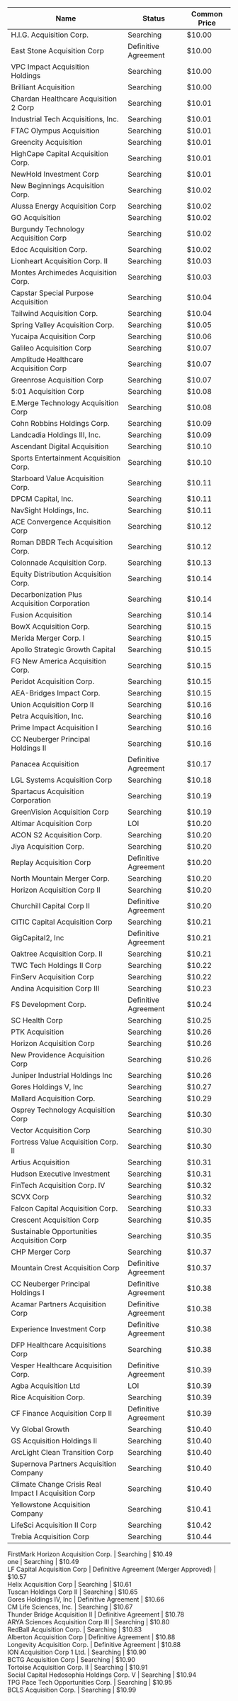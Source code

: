 Name                                                 | Status                                 | Common Price 
---------------------------------------------------- | -------------------------------------- | -------------
H.I.G. Acquisition Corp.                             | Searching                              | $10.00       
East Stone Acquisition Corp                          | Definitive Agreement                   | $10.00       
VPC Impact Acquisition Holdings                      | Searching                              | $10.00       
Brilliant Acquisition                                | Searching                              | $10.00       
Chardan Healthcare Acquisition 2 Corp                | Searching                              | $10.01       
Industrial Tech Acquisitions, Inc.                   | Searching                              | $10.01       
FTAC Olympus Acquisition                             | Searching                              | $10.01       
Greencity Acquisition                                | Searching                              | $10.01       
HighCape Capital Acquisition Corp.                   | Searching                              | $10.01       
NewHold Investment Corp                              | Searching                              | $10.01       
New Beginnings Acquisition Corp.                     | Searching                              | $10.02       
Alussa Energy Acquisition Corp                       | Searching                              | $10.02       
GO Acquisition                                       | Searching                              | $10.02       
Burgundy Technology Acquisition Corp                 | Searching                              | $10.02       
Edoc Acquisition Corp.                               | Searching                              | $10.02       
Lionheart Acquisition Corp. II                       | Searching                              | $10.03       
Montes Archimedes Acquisition Corp.                  | Searching                              | $10.03       
Capstar Special Purpose Acquisition                  | Searching                              | $10.04       
Tailwind Acquisition Corp.                           | Searching                              | $10.04       
Spring Valley Acquisition Corp.                      | Searching                              | $10.05       
Yucaipa Acquisition Corp                             | Searching                              | $10.06       
Galileo Acquisition Corp                             | Searching                              | $10.07       
Amplitude Healthcare Acquisition Corp                | Searching                              | $10.07       
Greenrose Acquisition Corp                           | Searching                              | $10.07       
5:01 Acquisition Corp                                | Searching                              | $10.08       
E.Merge Technology Acquisition Corp                  | Searching                              | $10.08       
Cohn Robbins Holdings Corp.                          | Searching                              | $10.09       
Landcadia Holdings III, Inc.​                        | Searching                              | $10.09       
Ascendant Digital Acquisition                        | Searching                              | $10.10       
Sports Entertainment Acquisition Corp.               | Searching                              | $10.10       
Starboard Value Acquisition Corp.                    | Searching                              | $10.11       
DPCM Capital, Inc.                                   | Searching                              | $10.11       
NavSight Holdings, Inc.                              | Searching                              | $10.11       
ACE Convergence Acquisition Corp                     | Searching                              | $10.12       
Roman DBDR Tech Acquisition Corp.                    | Searching                              | $10.12       
Colonnade Acquisition Corp.                          | Searching                              | $10.13       
Equity Distribution Acquisition Corp.                | Searching                              | $10.14       
Decarbonization Plus Acquisition Corporation         | Searching                              | $10.14       
Fusion Acquisition                                   | Searching                              | $10.14       
BowX Acquisition Corp.                               | Searching                              | $10.15       
Merida Merger Corp. I                                | Searching                              | $10.15       
Apollo Strategic Growth Capital                      | Searching                              | $10.15       
FG New America Acquisition Corp.                     | Searching                              | $10.15       
Peridot Acquisition Corp.                            | Searching                              | $10.15       
AEA-Bridges Impact Corp.                             | Searching                              | $10.15       
Union Acquisition Corp II                            | Searching                              | $10.16       
Petra Acquisition, Inc.                              | Searching                              | $10.16       
Prime Impact Acquisition I                           | Searching                              | $10.16       
CC Neuberger Principal Holdings II                   | Searching                              | $10.16       
Panacea Acquisition                                  | Definitive Agreement                   | $10.17       
LGL Systems Acquisition Corp                         | Searching                              | $10.18       
Spartacus Acquisition Corporation                    | Searching                              | $10.19       
GreenVision Acquisition Corp                         | Searching                              | $10.19       
Altimar Acquisition Corp                             | LOI                                    | $10.20       
ACON S2 Acquisition Corp.                            | Searching                              | $10.20       
Jiya Acquisition Corp.                               | Searching                              | $10.20       
Replay Acquisition Corp                              | Definitive Agreement                   | $10.20       
North Mountain Merger Corp.                          | Searching                              | $10.20       
Horizon Acquisition Corp II                          | Searching                              | $10.20       
Churchill Capital Corp II                            | Definitive Agreement                   | $10.20       
CITIC Capital Acquisition Corp                       | Searching                              | $10.21       
GigCapital2, Inc                                     | Definitive Agreement                   | $10.21       
Oaktree Acquisition Corp. II                         | Searching                              | $10.21       
TWC Tech Holdings II Corp                            | Searching                              | $10.22       
FinServ Acquisition Corp                             | Searching                              | $10.22       
Andina Acquisition Corp III                          | Searching                              | $10.23       
FS Development Corp.                                 | Definitive Agreement                   | $10.24       
SC Health Corp                                       | Searching                              | $10.25       
PTK Acquisition                                      | Searching                              | $10.26       
Horizon Acquisition Corp                             | Searching                              | $10.26       
New Providence Acquisition Corp                      | Searching                              | $10.26       
Juniper Industrial Holdings Inc                      | Searching                              | $10.26       
Gores Holdings V, Inc                                | Searching                              | $10.27       
Mallard Acquisition Corp.                            | Searching                              | $10.29       
Osprey Technology Acquisition Corp                   | Searching                              | $10.30       
Vector Acquisition Corp                              | Searching                              | $10.30       
Fortress Value Acquisition Corp. II                  | Searching                              | $10.30       
Artius Acquisition                                   | Searching                              | $10.31       
Hudson Executive Investment                          | Searching                              | $10.31       
FinTech Acquisition Corp. IV                         | Searching                              | $10.32       
SCVX Corp                                            | Searching                              | $10.32       
Falcon Capital Acquisition Corp.                     | Searching                              | $10.33       
Crescent Acquisition Corp                            | Searching                              | $10.35       
Sustainable Opportunities Acquisition Corp           | Searching                              | $10.35       
CHP Merger Corp                                      | Searching                              | $10.37       
Mountain Crest Acquisition Corp                      | Definitive Agreement                   | $10.37       
CC Neuberger Principal Holdings I                    | Definitive Agreement                   | $10.38       
Acamar Partners Acquisition Corp                     | Definitive Agreement                   | $10.38       
Experience Investment Corp                           | Definitive Agreement                   | $10.38       
DFP Healthcare Acquisitions Corp                     | Searching                              | $10.38       
Vesper Healthcare Acquisition Corp.                  | Definitive Agreement                   | $10.39       
Agba Acquisition Ltd                                 | LOI                                    | $10.39       
Rice Acquisition Corp.                               | Searching                              | $10.39       
CF Finance Acquisition Corp II                       | Definitive Agreement                   | $10.39       
Vy Global Growth                                     | Searching                              | $10.40       
GS Acquisition Holdings II                           | Searching                              | $10.40       
ArcLight Clean Transition Corp                       | Searching                              | $10.40       
Supernova Partners Acquisition Company               | Searching                              | $10.40       
Climate Change Crisis Real Impact I Acquisition Corp | Searching                              | $10.40       
Yellowstone Acquisition Company                      | Searching                              | $10.41       
LifeSci Acquisition II Corp                          | Searching                              | $10.42       
Trebia Acquisition Corp                              | Searching                              | $10.44       
FirstMark Horizon Acquisition Corp.
                 | Searching                              | $10.49       
one                                                  | Searching                              | $10.49       
LF Capital Acquisition Corp                          | Definitive Agreement (Merger Approved) | $10.57       
Helix Acquisition Corp                               | Searching                              | $10.61       
Tuscan Holdings Corp II                              | Searching                              | $10.65       
Gores Holdings IV, Inc                               | Definitive Agreement                   | $10.66       
CM Life Sciences, Inc.                               | Searching                              | $10.67       
Thunder Bridge Acquisition II                        | Definitive Agreement                   | $10.78       
ARYA Sciences Acquisition Corp III                   | Searching                              | $10.80       
RedBall Acquisition Corp.                            | Searching                              | $10.83       
Alberton Acquisition Corp                            | Definitive Agreement                   | $10.88       
Longevity Acquisition Corp.                          | Definitive Agreement                   | $10.88       
ION Acquisition Corp 1 Ltd.                          | Searching                              | $10.90       
BCTG Acquisition Corp                                | Searching                              | $10.90       
Tortoise Acquisition Corp. II                        | Searching                              | $10.91       
Social Capital Hedosophia Holdings Corp. V           | Searching                              | $10.94       
TPG Pace Tech Opportunities Corp.                    | Searching                              | $10.95       
BCLS Acquisition Corp.                               | Searching                              | $10.99       
